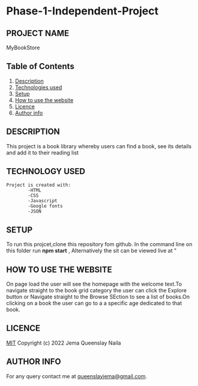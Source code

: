 # Phase-1-Independent-Project

## PROJECT NAME

MyBookStore

## Table of Contents

1. [Description](#description)
2. [Technologies used](#technology-used)
3. [Setup](#setup)
4. [How to use the website](#how-to-use-the-website)
5. [Licence](#licence)
6. [Author info](#author-info)

## DESCRIPTION

This project is a book library whereby users can find a book, see its details and add it to their reading list

## TECHNOLOGY USED

    Project is created with:
            -HTML
            -CSS
            -Javascript
            -Google fonts
            -JSON

## SETUP

To run this projcet,clone this repository fom github. In the command line on this folder run **npm start** ,
Alternatively the sit can be viewed live at "


## HOW TO USE THE WEBSITE

On page load the user will see the homepage with the welcome text.To navigate straight to the book grid category the user can click the Explore button or Navigate straight to the Browse SEction to see a list of books.On clicking on a book the user can go to a a specific age dedicated to that book.


## LICENCE

[MIT](LICENCE)
Copyright (c) 2022 Jema Queenslay Naila

## AUTHOR INFO

For any query contact me at queenslayjema@gmail.com.